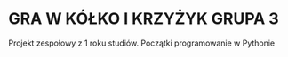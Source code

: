 # GRA W KÓŁKO I KRZYŻYK GRUPA 3
Projekt zespołowy z 1 roku studiów.
Początki programowanie w Pythonie
